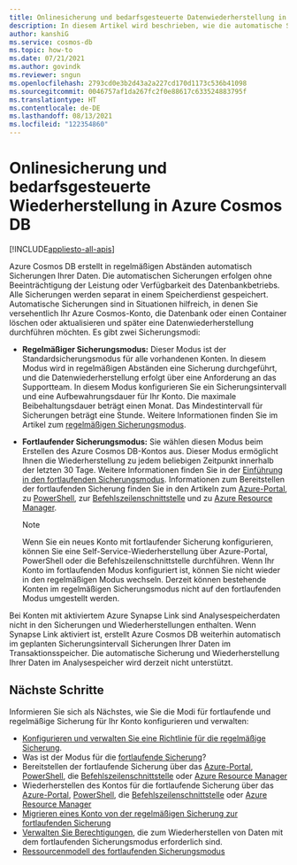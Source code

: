 ```yaml
---
title: Onlinesicherung und bedarfsgesteuerte Datenwiederherstellung in Azure Cosmos DB
description: In diesem Artikel wird beschrieben, wie die automatische Sicherung und die bedarfsgesteuerte Datenwiederherstellung funktionieren. Außerdem wird der Unterschied zwischen den Modi für die fortlaufende und regelmäßige Sicherung erläutert.
author: kanshiG
ms.service: cosmos-db
ms.topic: how-to
ms.date: 07/21/2021
ms.author: govindk
ms.reviewer: sngun
ms.openlocfilehash: 2793cd0e3b2d43a2a227cd170d1173c536b41098
ms.sourcegitcommit: 0046757af1da267fc2f0e88617c633524883795f
ms.translationtype: HT
ms.contentlocale: de-DE
ms.lasthandoff: 08/13/2021
ms.locfileid: "122354860"
---
```

# <a name="online-backup-and-on-demand-data-restore-in-azure-cosmos-db"></a>Onlinesicherung und bedarfsgesteuerte Wiederherstellung in Azure Cosmos DB
[!INCLUDE[appliesto-all-apis](includes/appliesto-all-apis.md)]

Azure Cosmos DB erstellt in regelmäßigen Abständen automatisch Sicherungen Ihrer Daten. Die automatischen Sicherungen erfolgen ohne Beeinträchtigung der Leistung oder Verfügbarkeit des Datenbankbetriebs. Alle Sicherungen werden separat in einem Speicherdienst gespeichert. Automatische Sicherungen sind in Situationen hilfreich, in denen Sie versehentlich Ihr Azure Cosmos-Konto, die Datenbank oder einen Container löschen oder aktualisieren und später eine Datenwiederherstellung durchführen möchten. Es gibt zwei Sicherungsmodi:

* **Regelmäßiger Sicherungsmodus:** Dieser Modus ist der Standardsicherungsmodus für alle vorhandenen Konten. In diesem Modus wird in regelmäßigen Abständen eine Sicherung durchgeführt, und die Datenwiederherstellung erfolgt über eine Anforderung an das Supportteam. In diesem Modus konfigurieren Sie ein Sicherungsintervall und eine Aufbewahrungsdauer für Ihr Konto. Die maximale Beibehaltungsdauer beträgt einen Monat. Das Mindestintervall für Sicherungen beträgt eine Stunde.  Weitere Informationen finden Sie im Artikel zum [regelmäßigen Sicherungsmodus](configure-periodic-backup-restore.md).

* **Fortlaufender Sicherungsmodus:** Sie wählen diesen Modus beim Erstellen des Azure Cosmos DB-Kontos aus. Dieser Modus ermöglicht Ihnen die Wiederherstellung zu jedem beliebigen Zeitpunkt innerhalb der letzten 30 Tage. Weitere Informationen finden Sie in der [Einführung in den fortlaufenden Sicherungsmodus](continuous-backup-restore-introduction.md). Informationen zum Bereitstellen der fortlaufenden Sicherung finden Sie in den Artikeln zum [Azure-Portal](provision-account-continuous-backup.md#provision-portal), zu [PowerShell](provision-account-continuous-backup.md#provision-powershell), zur [Befehlszeilenschnittstelle](provision-account-continuous-backup.md#provision-cli) und zu [Azure Resource Manager](provision-account-continuous-backup.md#provision-arm-template).

  > [!NOTE]
  > Wenn Sie ein neues Konto mit fortlaufender Sicherung konfigurieren, können Sie eine Self-Service-Wiederherstellung über Azure-Portal, PowerShell oder die Befehlszeilenschnittstelle durchführen. Wenn Ihr Konto im fortlaufenden Modus konfiguriert ist, können Sie nicht wieder in den regelmäßigen Modus wechseln. Derzeit können bestehende Konten im regelmäßigen Sicherungsmodus nicht auf den fortlaufenden Modus umgestellt werden.  

Bei Konten mit aktiviertem Azure Synapse Link sind Analysespeicherdaten nicht in den Sicherungen und Wiederherstellungen enthalten. Wenn Synapse Link aktiviert ist, erstellt Azure Cosmos DB weiterhin automatisch im geplanten Sicherungsintervall Sicherungen Ihrer Daten im Transaktionsspeicher. Die automatische Sicherung und Wiederherstellung Ihrer Daten im Analysespeicher wird derzeit nicht unterstützt.

## <a name="next-steps"></a>Nächste Schritte

Informieren Sie sich als Nächstes, wie Sie die Modi für fortlaufende und regelmäßige Sicherung für Ihr Konto konfigurieren und verwalten:

* [Konfigurieren und verwalten Sie eine Richtlinie für die regelmäßige Sicherung](configure-periodic-backup-restore.md).
* Was ist der Modus für die [fortlaufende Sicherung](continuous-backup-restore-introduction.md)?
* Bereitstellen der fortlaufende Sicherung über das [Azure-Portal](provision-account-continuous-backup.md#provision-portal), [PowerShell](provision-account-continuous-backup.md#provision-powershell), die [Befehlszeilenschnittstelle](provision-account-continuous-backup.md#provision-cli) oder [Azure Resource Manager](provision-account-continuous-backup.md#provision-arm-template)
* Wiederherstellen des Kontos für die fortlaufende Sicherung über das [Azure-Portal](restore-account-continuous-backup.md#restore-account-portal), [PowerShell](restore-account-continuous-backup.md#restore-account-powershell), die [Befehlszeilenschnittstelle](restore-account-continuous-backup.md#restore-account-cli) oder [Azure Resource Manager](restore-account-continuous-backup.md#restore-arm-template)
* [Migrieren eines Konto von der regelmäßigen Sicherung zur fortlaufenden Sicherung](migrate-continuous-backup.md)
* [Verwalten Sie Berechtigungen](continuous-backup-restore-permissions.md), die zum Wiederherstellen von Daten mit dem fortlaufenden Sicherungsmodus erforderlich sind.
* [Ressourcenmodell des fortlaufenden Sicherungsmodus](continuous-backup-restore-resource-model.md)
